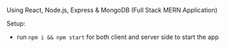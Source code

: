 Using React, Node.js, Express & MongoDB (Full Stack MERN Application)

Setup:

- run `npm i && npm start` for both client and server side to start the app

